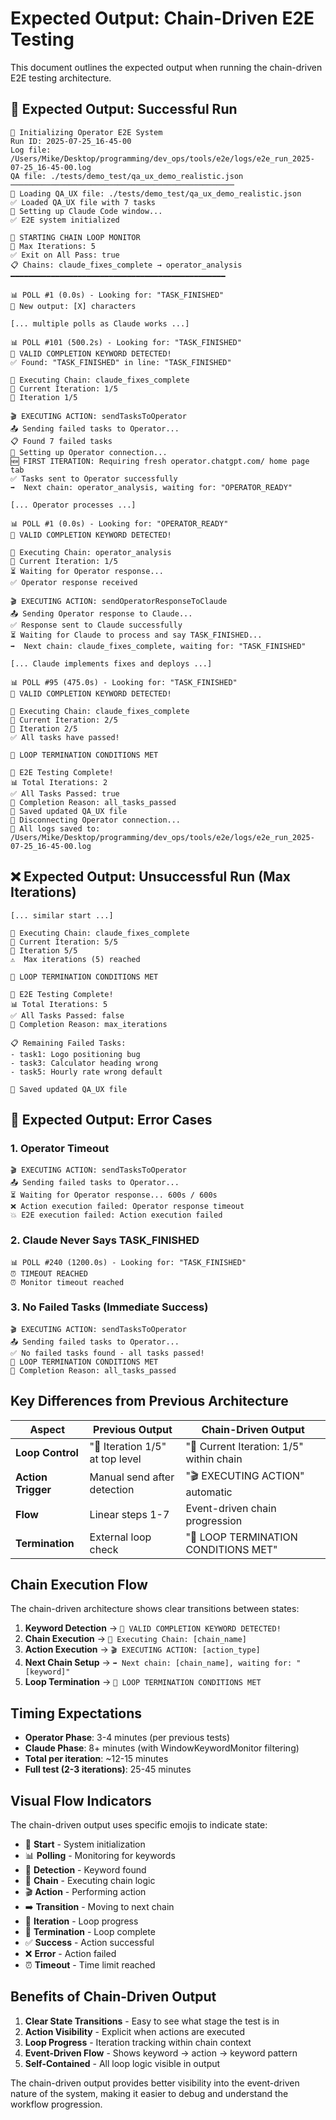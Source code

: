 # Expected Output: Chain-Driven E2E Testing

This document outlines the expected output when running the chain-driven E2E testing architecture.

## 🎯 Expected Output: Successful Run

```
🎯 Initializing Operator E2E System
Run ID: 2025-07-25_16-45-00
Log file: /Users/Mike/Desktop/programming/dev_ops/tools/e2e/logs/e2e_run_2025-07-25_16-45-00.log
QA file: ./tests/demo_test/qa_ux_demo_realistic.json
──────────────────────────────────────────────────
📄 Loading QA_UX file: ./tests/demo_test/qa_ux_demo_realistic.json
✅ Loaded QA_UX file with 7 tasks
🚀 Setting up Claude Code window...
✅ E2E system initialized

🚀 STARTING CHAIN LOOP MONITOR
🔄 Max Iterations: 5
✅ Exit on All Pass: true
📋 Chains: claude_fixes_complete → operator_analysis
━━━━━━━━━━━━━━━━━━━━━━━━━━━━━━━━━━━━━━━━━━━━━━━━

📊 POLL #1 (0.0s) - Looking for: "TASK_FINISHED"
📝 New output: [X] characters

[... multiple polls as Claude works ...]

📊 POLL #101 (500.2s) - Looking for: "TASK_FINISHED"  
🎉 VALID COMPLETION KEYWORD DETECTED!
✅ Found: "TASK_FINISHED" in line: "TASK_FINISHED"

🔗 Executing Chain: claude_fixes_complete
📍 Current Iteration: 1/5
🔄 Iteration 1/5

🎬 EXECUTING ACTION: sendTasksToOperator
📤 Sending failed tasks to Operator...
📋 Found 7 failed tasks
🔌 Setting up Operator connection...
🆕 FIRST ITERATION: Requiring fresh operator.chatgpt.com/ home page tab
✅ Tasks sent to Operator successfully
➡️  Next chain: operator_analysis, waiting for: "OPERATOR_READY"

[... Operator processes ...]

📊 POLL #1 (0.0s) - Looking for: "OPERATOR_READY"
🎉 VALID COMPLETION KEYWORD DETECTED!

🔗 Executing Chain: operator_analysis
📍 Current Iteration: 1/5
⏳ Waiting for Operator response...
✅ Operator response received

🎬 EXECUTING ACTION: sendOperatorResponseToClaude
📤 Sending Operator response to Claude...
✅ Response sent to Claude successfully
⏳ Waiting for Claude to process and say TASK_FINISHED...
➡️  Next chain: claude_fixes_complete, waiting for: "TASK_FINISHED"

[... Claude implements fixes and deploys ...]

📊 POLL #95 (475.0s) - Looking for: "TASK_FINISHED"
🎉 VALID COMPLETION KEYWORD DETECTED!

🔗 Executing Chain: claude_fixes_complete
📍 Current Iteration: 2/5
🔄 Iteration 2/5
✅ All tasks have passed!

🏁 LOOP TERMINATION CONDITIONS MET

🎉 E2E Testing Complete!
📊 Total Iterations: 2
✅ All Tasks Passed: true
📝 Completion Reason: all_tasks_passed
💾 Saved updated QA_UX file
🧹 Disconnecting Operator connection...
💾 All logs saved to: /Users/Mike/Desktop/programming/dev_ops/tools/e2e/logs/e2e_run_2025-07-25_16-45-00.log
```

## ❌ Expected Output: Unsuccessful Run (Max Iterations)

```
[... similar start ...]

🔗 Executing Chain: claude_fixes_complete
📍 Current Iteration: 5/5
🔄 Iteration 5/5
⚠️  Max iterations (5) reached

🏁 LOOP TERMINATION CONDITIONS MET

🎉 E2E Testing Complete!
📊 Total Iterations: 5
✅ All Tasks Passed: false
📝 Completion Reason: max_iterations

📋 Remaining Failed Tasks:
- task1: Logo positioning bug
- task3: Calculator heading wrong
- task5: Hourly rate wrong default

💾 Saved updated QA_UX file
```

## 🔴 Expected Output: Error Cases

### 1. **Operator Timeout**
```
🎬 EXECUTING ACTION: sendTasksToOperator
📤 Sending failed tasks to Operator...
⏳ Waiting for Operator response... 600s / 600s
❌ Action execution failed: Operator response timeout
💥 E2E execution failed: Action execution failed
```

### 2. **Claude Never Says TASK_FINISHED**
```
📊 POLL #240 (1200.0s) - Looking for: "TASK_FINISHED"
⏰ TIMEOUT REACHED
⏰ Monitor timeout reached
```

### 3. **No Failed Tasks (Immediate Success)**
```
🎬 EXECUTING ACTION: sendTasksToOperator
📤 Sending failed tasks to Operator...
✅ No failed tasks found - all tasks passed!
🏁 LOOP TERMINATION CONDITIONS MET
📝 Completion Reason: all_tasks_passed
```

## Key Differences from Previous Architecture

| Aspect | Previous Output | Chain-Driven Output |
|--------|----------------|-------------------|
| **Loop Control** | "🔄 Iteration 1/5" at top level | "📍 Current Iteration: 1/5" within chain |
| **Action Trigger** | Manual send after detection | "🎬 EXECUTING ACTION" automatic |
| **Flow** | Linear steps 1-7 | Event-driven chain progression |
| **Termination** | External loop check | "🏁 LOOP TERMINATION CONDITIONS MET" |

## Chain Execution Flow

The chain-driven architecture shows clear transitions between states:

1. **Keyword Detection** → `🎉 VALID COMPLETION KEYWORD DETECTED!`
2. **Chain Execution** → `🔗 Executing Chain: [chain_name]`
3. **Action Execution** → `🎬 EXECUTING ACTION: [action_type]`
4. **Next Chain Setup** → `➡️ Next chain: [chain_name], waiting for: "[keyword]"`
5. **Loop Termination** → `🏁 LOOP TERMINATION CONDITIONS MET`

## Timing Expectations

- **Operator Phase**: 3-4 minutes (per previous tests)
- **Claude Phase**: 8+ minutes (with WindowKeywordMonitor filtering)
- **Total per iteration**: ~12-15 minutes
- **Full test (2-3 iterations)**: 25-45 minutes

## Visual Flow Indicators

The chain-driven output uses specific emojis to indicate state:

- 🚀 **Start** - System initialization
- 📊 **Polling** - Monitoring for keywords
- 🎉 **Detection** - Keyword found
- 🔗 **Chain** - Executing chain logic
- 🎬 **Action** - Performing action
- ➡️ **Transition** - Moving to next chain
- 🔄 **Iteration** - Loop progress
- 🏁 **Termination** - Loop complete
- ✅ **Success** - Action successful
- ❌ **Error** - Action failed
- ⏰ **Timeout** - Time limit reached

## Benefits of Chain-Driven Output

1. **Clear State Transitions** - Easy to see what stage the test is in
2. **Action Visibility** - Explicit when actions are executed
3. **Loop Progress** - Iteration tracking within chain context
4. **Event-Driven Flow** - Shows keyword → action → keyword pattern
5. **Self-Contained** - All loop logic visible in output

The chain-driven output provides better visibility into the event-driven nature of the system, making it easier to debug and understand the workflow progression.
